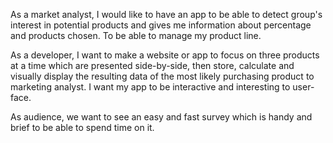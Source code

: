 As a market analyst, I would like to have an app to be able to detect group's interest in potential products and gives me information about percentage and products chosen. To be able to manage my product line.

As a developer, I want to make a website or app to focus on three products at a time which are presented side-by-side, then store, calculate and visually display the resulting data of the most likely purchasing product to marketing analyst. I want my app to be interactive and interesting to user-face.

As audience, we want to see an easy and fast survey which is handy and brief to be able to spend time on it. 
